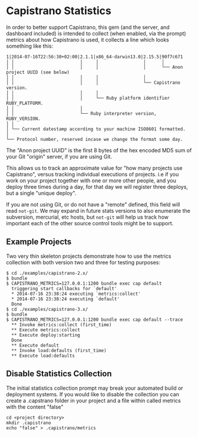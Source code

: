 # Capistrano Statistics

In order to better support Capistrano, this gem (and the server, and dashboard
included) is intended to collect (when enabled, via the prompt) metrics about
how Capistrano is used, it collects a line which looks something like this:

    1|2014-07-16T22:56:30+02:00|2.1.1|x86_64-darwin13.0|2.15.5|90f7c671
    │ │                         │     │                 │      │
    │ │                         │     │                 │      └── Anon project UUID (see below)
    │ │                         │     │                 │
    │ │                         │     │                 └── Capistrano version.
    │ │                         │     │
    │ │                         │     └── Ruby platform identifier RUBY_PLATFORM.
    │ │                         │
    │ │                         └── Ruby interpreter version, RUBY_VERSION.
    │ │
    │ └── Current datestamp according to your machine ISO8601 formatted.
    │
    └── Protocol number, reserved incase we change the format some day.

The "Anon project UUID" is the first 8 bytes of the hex encoded MD5 sum of your
Git "origin" server, if you are using Git.

This allows us to track an approximate value for "how many projects use
Capistrano", versus tracking individual executions of projects. i.e if you work
on your project together with one or more other people, and you deploy three
times during a day, for that day we will register three deploys, but a single
"unique deploy".

If you are not using Git, or do not have a "remote" defined, this field will
read `not-git`. We may expand in future stats versions to also enumerate the
subversion, mercurial, etc hosts, but `not-git` will help us track how
important each of the other source control tools might be to support.

## Example Projects

Two very thin skeleton projects demonstrate how to use the metrics collection
with both version two and three for testing purposes:

    $ cd ./examples/capistrano-2.x/
    $ bundle
    $ CAPISTRANO_METRICS=127.0.0.1:1200 bundle exec cap default
      triggering start callbacks for `default'
      * 2014-07-16 23:38:24 executing `metrics:collect'
      * 2014-07-16 23:38:24 executing `default'
      Done
    $ cd ./examples/capistrano-3.x/
    $ bundle
    $ CAPISTRANO_METRICS=127.0.0.1:1200 bundle exec cap default --trace
      ** Invoke metrics:collect (first_time)
      ** Execute metrics:collect
      ** Execute deploy:starting
      Done
      ** Execute default
      ** Invoke load:defaults (first_time)
      ** Execute load:defaults

## Disable Statistics Collection

The initial statistics collection prompt may break your automated build or
deployment systems. If you would like to disable the collection you can create
a .capstrano folder in your project and a file within called metrics with the
content "false"

```
cd <project directory>
mkdir .capistrano
echo "false" > .capistrano/metrics
```
